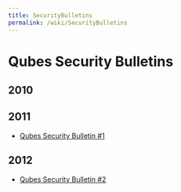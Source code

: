 ```yaml
---
title: SecurityBulletins
permalink: /wiki/SecurityBulletins
---
```


Qubes Security Bulletins
========================

2010
----

2011
----

-   [​Qubes Security Bulletin \#1](https://groups.google.com/d/msg/qubes-devel/kRQSQircYKk/KW1lihKLFjYJ)

2012
----

-   [​Qubes Security Bulletin \#2](https://groups.google.com/d/topic/qubes-devel/JIpZoQUP6dQ/discussion)

